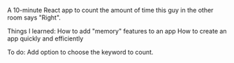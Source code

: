 A 10-minute React app to count the amount of time this guy in the other room says "Right".

Things I learned:
How to add "memory" features to an app
How to create an app quickly and efficiently

To do:
Add option to choose the keyword to count.
